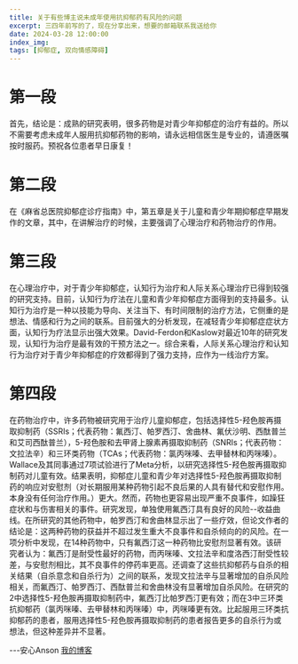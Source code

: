 ```yaml
---
title: 关于有些博主说未成年使用抗抑郁药有风险的问题
excerpt: 三四年前写的了，现在分享出来，想要的邮箱联系我送给你
date: 2024-03-28 12:00:00
index_img: 
tags: [抑郁症, 双向情感障碍]
---
```

# 第一段
首先，结论是：成熟的研究表明，很多药物是对青少年抑郁症的治疗有益的。所以不需要考虑未成年人服用抗抑郁药物的影响，请永远相信医生是专业的，请遵医嘱按时服药。预祝各位患者早日康复！

# 第二段
在《麻省总医院抑郁症诊疗指南》中，第五章是关于儿童和青少年期抑郁症早期发作的文章，其中，在讲解治疗的时候，主要强调了心理治疗和药物治疗的作用。

# 第三段
在心理治疗中，对于青少年抑郁症，认知行为治疗和人际关系心理治疗已得到较强的研究支持。目前，认知行为疗法在儿童和青少年抑郁症方面得到的支持最多。认知行为治疗是一种以技能为导向、关注当下、有时间限制的治疗方法，它侧重的是想法、情感和行为之间的联系。目前强大的分析发现，在减轻青少年抑郁症症状方面，认知行为疗法显示出强大效果。David-Ferdon和Kaslow对最近10年的研究发现，认知行为治疗是最有效的干预方法之一。综合来看，人际关系心理治疗和认知行为治疗对于青少年抑郁症的疗效都得到了强力支持，应作为一线治疗方案。


# 第四段
在药物治疗中，许多药物被研究用于治疗儿童抑郁症，包括选择性5-羟色胺再摄取抑制药（SSRIs；代表药物：氟西汀、帕罗西汀、舍曲林、氟伏沙明、西酞普兰和艾司西酞普兰），5-羟色胺和去甲肾上腺素再摄取抑制药（SNRIs；代表药物：文拉法辛）和三环类药物（TCAs；代表药物：氯丙咪嗪、去甲替林和丙咪嗪）。Wallace及其同事通过7项试验进行了Meta分析，以研究选择性5-羟色胺再摄取抑制药对儿童有效。结果表明，抑郁症儿童和青少年对选择性5-羟色胺再摄取抑制药的响应对安慰剂（对长期服用某种药物引起不良后果的人具有替代和安慰作用。本身没有任何治疗作用。）更大。然而，药物也更容易出现严重不良事件，如躁狂症状和与伤害相关的事件。研究发现，单独使用氟西汀具有良好的风险--收益曲线。在所研究的其他药物中，帕罗西汀和舍曲林显示出了一些疗效，但论文作者的结论是：这两种药物的获益并不超过发生重大不良事件和自杀倾向的的风险。在一项分析中发现，在14种药物中，只有氟西汀这一种药物比安慰剂显著有效。该研究者认为：氟西汀是耐受性最好的药物，而丙咪嗪、文拉法辛和度洛西汀耐受性较差，与安慰剂相比，其不良事件的停药率更高。还调查了这些抗抑郁药与自杀的相关结果（自杀意念和自杀行为）之间的联系，发现文拉法辛与显著增加的自杀风险相关，而氟西汀、帕罗西汀、西酞普兰和舍曲林没有显著增加自杀风险。在研究的2中选择性5-羟色胺再摄取抑制药中，氟西汀比帕罗西汀更有效；而在3中三环类抗抑郁药（氯丙咪嗪、去甲替林和丙咪嗪）中，丙咪嗪更有效。比起服用三环类抗抑郁药的患者，服用选择性5-羟色胺再摄取抑制药的患者报告更多的自杀行为或想法，但这种差异并不显著。

---安心Anson [我的博客](ognn.top)